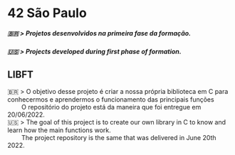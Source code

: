 # 42 São Paulo

##### 🇧🇷 > Projetos desenvolvidos na primeira fase da formação.
##### 🇺🇸 > Projects developed during first phase of formation.

## LIBFT
🇧🇷 > O objetivo desse projeto é criar a nossa própria biblioteca em C para conhecermos e aprendermos o funcionamento das principais funções<br>
&nbsp;&nbsp;&nbsp;&nbsp;&nbsp;&nbsp;&nbsp;&nbsp;O repositório do projeto está da maneira que foi entregue em 20/06/2022.<br>
🇺🇸 > The goal of this project is to create our own library in C to know and learn how the main functions work.<br>
&nbsp;&nbsp;&nbsp;&nbsp;&nbsp;&nbsp;&nbsp;&nbsp;The project repository is the same that was delivered in June 20th 2022.<br>
